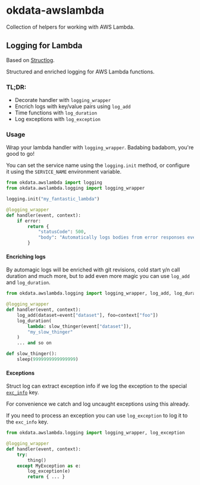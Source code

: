 # okdata-awslambda

Collection of helpers for working with AWS Lambda.

## Logging for Lambda

Based on [Structlog](https://www.structlog.org/).

Structured and enriched logging for AWS Lambda functions.

### TL;DR:

 - Decorate handler with `logging_wrapper`
 - Encrich logs with key/value pairs using `log_add`
 - Time functions with `log_duration`
 - Log exceptions with `log_exception`

### Usage

Wrap your lambda handler with `logging_wrapper`. Badabing badabom, you're good
to go!

You can set the service name using the `logging.init` method, or configure it
using the `SERVICE_NAME` environment variable.

```python
from okdata.awslambda import logging
from okdata.awslambda.logging import logging_wrapper

logging.init("my_fantastic_lambda")

@logging_wrapper
def handler(event, context):
    if error:
        return {
            "statusCode": 500,
            "body": "Automatically logs bodies from error responses even!",
        }
```

#### Encriching logs

By automagic logs will be enriched with git revisions, cold start y/n call
duration and much more, but to add even more magic you can use `log_add` and
`log_duration`.

```python
from okdata.awslambda.logging import logging_wrapper, log_add, log_duration

@logging_wrapper
def handler(event, context):
    log_add(dataset=event["dataset"], foo=context["foo"])
    log_duration(
        lambda: slow_thinger(event["dataset"]),
        "my_slow_thinger"
    )
    ... and so on

def slow_thinger():
    sleep(9999999999999999)
```

#### Exceptions

Struct log can extract exception info if we log the exception to the special
[`exc_info`](https://www.structlog.org/en/stable/api.html#structlog.processors.format_exc_info)
key.

For convenience we catch and log uncaught exceptions using this already.

If you need to process an exception you can use `log_exception` to log it to the
`exc_info` key.

```python
from okdata.awslambda.logging import logging_wrapper, log_exception

@logging_wrapper
def handler(event, context):
    try:
        thing()
    except MyException as e:
        log_exception(e)
        return { ... }
```
